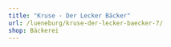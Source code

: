 ```yaml
---
title: "Kruse - Der Lecker Bäcker"
url: /lueneburg/kruse-der-lecker-baecker-7/
shop: Bäckerei
---
```

